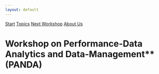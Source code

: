 ```yaml
---
layout: default
---
```


[Start](./index.md)
[Topics](./topics.md)
[Next Workshop](./next.md)
[About Us](./about.md)

<h1><b>Workshop on Performance-Data Analytics and Data-Management**</b> (PANDA) </h1>

